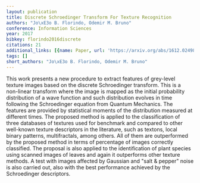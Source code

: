 ```yaml
---
layout: publication
title: Discrete Schroedinger Transform For Texture Recognition
authors: "Jo\xE3o B. Florindo, Odemir M. Bruno"
conference: Information Sciences
year: 2017
bibkey: florindo2016discrete
citations: 21
additional_links: [{name: Paper, url: 'https://arxiv.org/abs/1612.02498'}]
tags: []
short_authors: "Jo\xE3o B. Florindo, Odemir M. Bruno"
---
```

This work presents a new procedure to extract features of grey-level texture
images based on the discrete Schroedinger transform. This is a non-linear
transform where the image is mapped as the initial probability distribution of
a wave function and such distribution evolves in time following the
Schroedinger equation from Quantum Mechanics. The features are provided by
statistical moments of the distribution measured at different times. The
proposed method is applied to the classification of three databases of textures
used for benchmark and compared to other well-known texture descriptors in the
literature, such as textons, local binary patterns, multifractals, among
others. All of them are outperformed by the proposed method in terms of
percentage of images correctly classified. The proposal is also applied to the
identification of plant species using scanned images of leaves and again it
outperforms other texture methods. A test with images affected by Gaussian and
"salt \& pepper" noise is also carried out, also with the best performance
achieved by the Schroedinger descriptors.